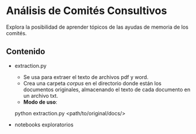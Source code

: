 # Análisis de Comités Consultivos
Explora la posibilidad de aprender tópicos de las ayudas de memoria de los comités.

## Contenido
- extraction.py
    - Se usa para extraer el texto de archivos pdf y word.
    - Crea una carpeta *corpus* en el directorio donde están los documentos originales, almacenando el texto de cada documento en un archivo txt.
    - **Modo de uso**:

    python extraction.py <path/to/original/docs/>

- notebooks exploratorios
